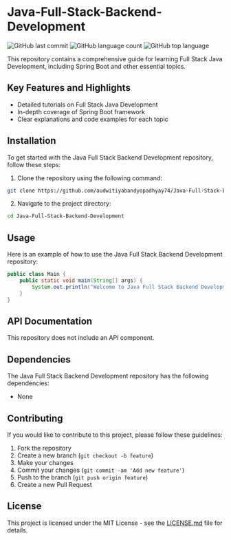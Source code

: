 # Java-Full-Stack-Backend-Development

![GitHub last commit](https://img.shields.io/github/last-commit/audwitiyabandyopadhyay74/Java-Full-Stack-Backend-Development)
![GitHub language count](https://img.shields.io/github/languages/count/audwitiyabandyopadhyay74/Java-Full-Stack-Backend-Development)
![GitHub top language](https://img.shields.io/github/languages/top/audwitiyabandyopadhyay74/Java-Full-Stack-Backend-Development)

This repository contains a comprehensive guide for learning Full Stack Java Development, including Spring Boot and other essential topics.

## Key Features and Highlights

- Detailed tutorials on Full Stack Java Development
- In-depth coverage of Spring Boot framework
- Clear explanations and code examples for each topic

## Installation

To get started with the Java Full Stack Backend Development repository, follow these steps:

1. Clone the repository using the following command:

```bash
git clone https://github.com/audwitiyabandyopadhyay74/Java-Full-Stack-Backend-Development.git
```

2. Navigate to the project directory:

```bash
cd Java-Full-Stack-Backend-Development
```

## Usage

Here is an example of how to use the Java Full Stack Backend Development repository:

```java
public class Main {
    public static void main(String[] args) {
        System.out.println("Welcome to Java Full Stack Backend Development!");
    }
}
```

## API Documentation

This repository does not include an API component.

## Dependencies

The Java Full Stack Backend Development repository has the following dependencies:

- None

## Contributing

If you would like to contribute to this project, please follow these guidelines:

1. Fork the repository
2. Create a new branch (`git checkout -b feature`)
3. Make your changes
4. Commit your changes (`git commit -am 'Add new feature'`)
5. Push to the branch (`git push origin feature`)
6. Create a new Pull Request

## License

This project is licensed under the MIT License - see the [LICENSE.md](LICENSE.md) file for details.

